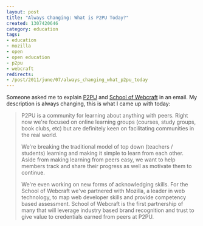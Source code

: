 ```yaml
--- 
layout: post
title: "Always Changing: What is P2PU Today?"
created: 1307420646
category: education
tags:
- education
- mozilla
- open
- open education
- p2pu
- webcraft
redirects:
- /post/2011/june/07/always_changing_what_p2pu_today
---
```

Someone asked me to explain [P2PU](http://p2pu.org) and 
[School of Webcraft](http://p2pu.org/webcraft) in an email. My description 
is always changing, this is what I came up with today:

> P2PU is a community for learning about anything with peers. Right now we're focused on online learning groups (courses, study groups, book clubs, etc) but are definitely keen on facilitating communities in the real world.
>
> We're breaking the traditional model of top down (teachers / students) learning and making it simple to learn from each other. Aside from making learning from peers easy, we want to help members track and share their progress as well as motivate them to continue.
>
> We're even working on new forms of acknowledging skills. For the School of Webcraft we've partnered with Mozilla, a leader in web technology, to map web developer skills and provide competency based assessment. School of Webcraft is the first partnership of many that will leverage industry based brand recognition and trust to give value to credentials earned from peers at P2PU.
